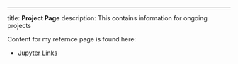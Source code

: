 ---
title: **Project Page**
description:  This contains information for ongoing projects


Content for my refernce page is found here:

 -  [Jupyter Links](/Project_Reference/index.md)
